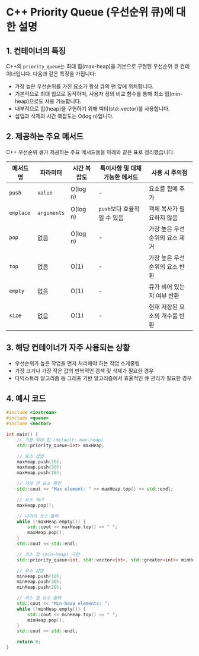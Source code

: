 
# C++ Priority Queue (우선순위 큐)에 대한 설명

## 1. 컨테이너의 특징
C++의 `priority_queue`는 최대 힙(max-heap)을 기본으로 구현된 우선순위 큐 컨테이너입니다. 다음과 같은 특징을 가집니다:
- 가장 높은 우선순위를 가진 요소가 항상 큐의 맨 앞에 위치합니다.
- 기본적으로 최대 힙으로 동작하며, 사용자 정의 비교 함수를 통해 최소 힙(min-heap)으로도 사용 가능합니다.
- 내부적으로 힙(heap)을 구현하기 위해 벡터(std::vector)를 사용합니다.
- 삽입과 삭제의 시간 복잡도는 O(log n)입니다.

## 2. 제공하는 주요 메서드
C++ 우선순위 큐가 제공하는 주요 메서드들을 아래와 같은 표로 정리했습니다.

| 메서드 명        | 파라미터         | 시간 복잡도  | 특이사항 및 대체 가능한 메서드 | 사용 시 주의점                             |
|------------------|------------------|--------------|-------------------------------|-------------------------------------------|
| `push`           | `value`         | O(log n)     | -                             | 요소를 힙에 추가                           |
| `emplace`        | `arguments`     | O(log n)     | `push`보다 효율적일 수 있음    | 객체 복사가 필요하지 않음                   |
| `pop`            | 없음            | O(log n)     | -                             | 가장 높은 우선순위의 요소 제거              |
| `top`            | 없음            | O(1)         | -                             | 가장 높은 우선순위의 요소 반환              |
| `empty`          | 없음            | O(1)         | -                             | 큐가 비어 있는지 여부 반환                  |
| `size`           | 없음            | O(1)         | -                             | 현재 저장된 요소의 개수를 반환              |

## 3. 해당 컨테이너가 자주 사용되는 상황
- 우선순위가 높은 작업을 먼저 처리해야 하는 작업 스케줄링
- 가장 크거나 가장 작은 값의 반복적인 검색 및 삭제가 필요한 경우
- 다익스트라 알고리즘 등 그래프 기반 알고리즘에서 효율적인 큐 관리가 필요한 경우

## 4. 예시 코드

```cpp
#include <iostream>
#include <queue>
#include <vector>

int main() {
    // 기본 최대 힙 (default: max-heap)
    std::priority_queue<int> maxHeap;

    // 요소 삽입
    maxHeap.push(10);
    maxHeap.push(30);
    maxHeap.push(20);

    // 가장 큰 요소 확인
    std::cout << "Max element: " << maxHeap.top() << std::endl;

    // 요소 제거
    maxHeap.pop();

    // 나머지 요소 출력
    while (!maxHeap.empty()) {
        std::cout << maxHeap.top() << " ";
        maxHeap.pop();
    }
    std::cout << std::endl;

    // 최소 힙 (min-heap) 구현
    std::priority_queue<int, std::vector<int>, std::greater<int>> minHeap;

    // 요소 삽입
    minHeap.push(10);
    minHeap.push(30);
    minHeap.push(20);

    // 최소 힙 요소 출력
    std::cout << "Min-heap elements: ";
    while (!minHeap.empty()) {
        std::cout << minHeap.top() << " ";
        minHeap.pop();
    }
    std::cout << std::endl;

    return 0;
}
```
